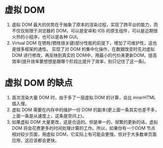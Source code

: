 # 虚拟 DOM

1. 虚拟 DOM 最大的优势在于抽象了原本的渲染过程，实现了跨平台的能力，而不仅仅局限于浏览器的 DOM，可以是安卓和 IOS 的原生组件，可以是近期很火热的小程序，也可以是各种 GUI。
2. Virtual DOM 在牺牲(牺牲很关键)部分性能的前提下，增加了可维护性，这也是很多框架的通性。
实现了对 DOM 的集中化操作，在数据改变时先对虚拟 DOM 进行修改，再反映到真实的 DOM中，用最小的代价来更新DOM，提高效率(提升效率要想想是跟哪个阶段比提升了效率，别只记住了这一条)。

# 虚拟 DOM 的缺点
1. 首次渲染大量 DOM 时，由于多了一层虚拟 DOM 的计算，会比 innerHTML 插入慢。
2. 虚拟 DOM 需要在内存中的维护一份 DOM 的副本(更上面一条其实也差不多，上面一条是从速度上，这条是空间上)。
3. 如果虚拟 DOM 大量更改，这是合适的。但是单一的，频繁的更新的话，虚拟 DOM 将会花费更多的时间处理计算的工作。所以，如果你有一个DOM 节点相对较少页面，用虚拟 DOM，它实际上有可能会更慢。但对于大多数单页面应用，这应该都会更快。